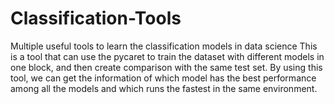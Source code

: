 # Classification-Tools
Multiple useful tools to learn the classification models in data science
This is a tool that can use the pycaret to train the dataset with different models in one block, and then create comparison with the same test set. 
By using this tool, we can get the information of which model has the best performance among all the models and which runs the fastest in the same environment.
